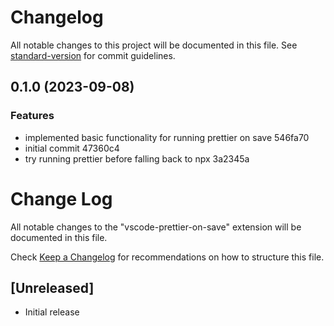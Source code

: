 # Changelog

All notable changes to this project will be documented in this file. See [standard-version](https://github.com/conventional-changelog/standard-version) for commit guidelines.

## 0.1.0 (2023-09-08)


### Features

* implemented basic functionality for running prettier on save 546fa70
* initial commit 47360c4
* try running prettier before falling back to npx 3a2345a

# Change Log

All notable changes to the "vscode-prettier-on-save" extension will be documented in this file.

Check [Keep a Changelog](http://keepachangelog.com/) for recommendations on how to structure this file.

## [Unreleased]

- Initial release
